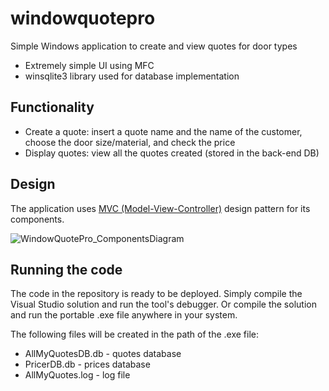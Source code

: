 # windowquotepro
Simple Windows application to create and view quotes for door types

* Extremely simple UI using MFC
* winsqlite3 library used for database implementation

## Functionality
* Create a quote: insert a quote name and the name of the customer, choose the door size/material, and check the price
* Display quotes: view all the quotes created (stored in the back-end DB)

## Design
The application uses [MVC (Model-View-Controller)](https://en.wikipedia.org/wiki/Model%E2%80%93view%E2%80%93controller) design pattern for its components.

![WindowQuotePro_ComponentsDiagram](https://github.com/wrbcosta/windowquotepro/assets/69218767/07f5daff-e0b4-42ff-ac16-c40a03311ebe)

## Running the code
The code in the repository is ready to be deployed. Simply compile the Visual Studio solution and run the tool's debugger. Or compile the solution and run the portable .exe file anywhere in your system.

The following files will be created in the path of the .exe file:
* AllMyQuotesDB.db - quotes database
* PricerDB.db - prices database
* AllMyQuotes.log - log file
